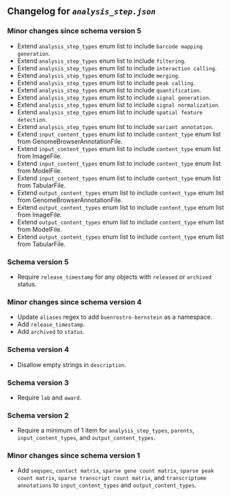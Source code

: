 ## Changelog for *`analysis_step.json`*

### Minor changes since schema version 5

* Extend `analysis_step_types` enum list to include `barcode mapping generation`.
* Extend `analysis_step_types` enum list to include `filtering`.
* Extend `analysis_step_types` enum list to include `interaction calling`.
* Extend `analysis_step_types` enum list to include `merging`.
* Extend `analysis_step_types` enum list to include `peak calling`.
* Extend `analysis_step_types` enum list to include `quantification`.
* Extend `analysis_step_types` enum list to include `signal generation`.
* Extend `analysis_step_types` enum list to include `signal normalization`.
* Extend `analysis_step_types` enum list to include `spatial feature detection`.
* Extend `analysis_step_types` enum list to include `variant annotation`.
* Extend `input_content_types` enum list to include `content_type` enum list from GenomeBrowserAnnotationFile.
* Extend `input_content_types` enum list to include `content_type` enum list from ImageFile.
* Extend `input_content_types` enum list to include `content_type` enum list from ModelFile.
* Extend `input_content_types` enum list to include `content_type` enum list from TabularFile.
* Extend `output_content_types` enum list to include `content_type` enum list from GenomeBrowserAnnotationFile.
* Extend `output_content_types` enum list to include `content_type` enum list from ImageFile.
* Extend `output_content_types` enum list to include `content_type` enum list from ModelFile.
* Extend `output_content_types` enum list to include `content_type` enum list from TabularFile.

### Schema version 5

* Require `release_timestamp` for any objects with `released` or `archived` status.

### Minor changes since schema version 4

* Update `aliases` regex to add `buenrostro-bernstein` as a namespace.
* Add `release_timestamp`.
* Add `archived` to `status`.

### Schema version 4

* Disallow empty strings in `description`.

### Schema version 3

* Require `lab` and `award`.

### Schema version 2

* Require a minimum of 1 item for `analysis_step_types`, `parents`, `input_content_types`, and `output_content_types`.

### Minor changes since schema version 1

* Add `seqspec`, `contact matrix`, `sparse gene count matrix`, `sparse peak count matrix`, `sparse transcript count matrix`, and `transcriptome annotations` to `input_content_types` and `output_content_types`.
